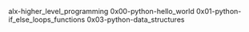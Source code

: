 alx-higher_level_programming
0x00-python-hello_world
0x01-python-if_else_loops_functions
0x03-python-data_structures
